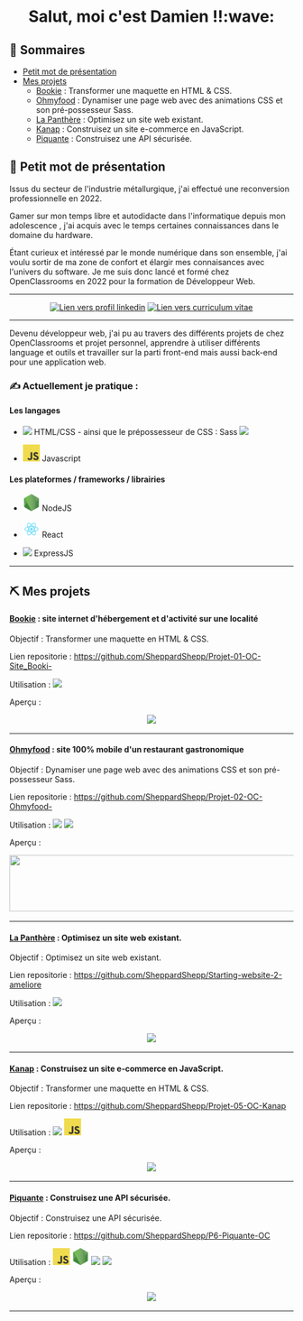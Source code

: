 <h1 align="center">Salut, moi c'est Damien !!:wave:</h1>

## 📝 Sommaires

- [Petit mot de présentation](#présentation)
- [Mes projets](#projet)
  - [Bookie](#bookie) : Transformer une maquette en HTML & CSS.
  - [Ohmyfood](#ohmyfood) : Dynamiser une page web avec des animations CSS et son pré-possesseur Sass.
  - [La Panthère](#panthere) : Optimisez un site web existant.
  - [Kanap](#kanap) : Construisez un site e-commerce en JavaScript.
  - [Piquante](#piquante) : Construisez une API sécurisée.

## 💭 Petit mot de présentation <a name = "présentation"></a>

Issus du secteur de l'industrie métallurgique, j'ai effectué une reconversion professionnelle en 2022.

Gamer sur mon temps libre et autodidacte dans l'informatique depuis mon adolescence , j'ai acquis avec le temps certaines connaissances dans le domaine du hardware.

Étant curieux et intéressé par le monde numérique dans son ensemble, j'ai voulu sortir de ma zone de confort et élargir mes connaisances avec l'univers du software.
Je me suis donc lancé et formé chez OpenClassrooms en 2022 pour la formation de Développeur Web.

---

<p align="center">
<a href="https://www.linkedin.com/in/damien-criquet-97b3b8238/"><img alt="Lien vers profil linkedin" width="150px" src="https://i.ibb.co/SK582P9/Linkedin-Logo-2048x1280.webp" /></a>
<a href="https://sheppardshepp.github.io/cv-mk2/"><img alt="Lien vers curriculum vitae" width="100px" src="https://i31.servimg.com/u/f31/13/52/99/79/logo_c10.png" /></a>
</p>

---

Devenu développeur web, j'ai pu au travers des différents projets de chez OpenClassrooms et projet personnel, apprendre à utiliser différents language et outils et travailler sur la parti front-end mais aussi back-end pour une application web.

### ✍️ Actuellement je pratique :

#### Les langages

- <img height="30" src="https://i31.servimg.com/u/f31/13/52/99/79/logo_h11.png"> HTML/CSS - ainsi que le prépossesseur de CSS : Sass <img height="30" src="https://upload.wikimedia.org/wikipedia/commons/thumb/9/96/Sass_Logo_Color.svg/2560px-Sass_Logo_Color.svg.png">

- <img height="30" src="https://raw.githubusercontent.com/github/explore/80688e429a7d4ef2fca1e82350fe8e3517d3494d/topics/javascript/javascript.png"> Javascript

#### Les plateformes / frameworks / librairies

- <img height="30" src="https://raw.githubusercontent.com/github/explore/80688e429a7d4ef2fca1e82350fe8e3517d3494d/topics/nodejs/nodejs.png"> NodeJS

- <img height="30" src="https://raw.githubusercontent.com/github/explore/80688e429a7d4ef2fca1e82350fe8e3517d3494d/topics/react/react.png"> React

- <img height="30" src="https://i31.servimg.com/u/f31/13/52/99/79/1_xp-m10.png"> ExpressJS

---

## ⛏️ Mes projets <a name = "projet"></a>

#### [Bookie](https://sheppardshepp.github.io/Projet-01-OC-Site_Booki-/) <a name = "bookie"></a> : site internet d'hébergement et d'activité sur une localité

Objectif : Transformer une maquette en HTML & CSS.

Lien repositorie : https://github.com/SheppardShepp/Projet-01-OC-Site_Booki-

Utilisation : <img height="30" src="https://i31.servimg.com/u/f31/13/52/99/79/logo_h11.png">

Aperçu :

<div align="center"><img height="200" src="https://user.oc-static.com/upload/2022/06/20/16557256333819_FR_1155_P3_Banner-Booki.png"></div>

---

#### [Ohmyfood](https://sheppardshepp.github.io/Projet-02-OC-Ohmyfood-/) <a name = "ohmyfood"></a> : site 100% mobile d'un restaurant gastronomique

Objectif : Dynamiser une page web avec des animations CSS et son pré-possesseur Sass.

Lien repositorie : https://github.com/SheppardShepp/Projet-02-OC-Ohmyfood-

Utilisation : <img height="30" src="https://i31.servimg.com/u/f31/13/52/99/79/logo_h11.png"> <img height="30" src="https://upload.wikimedia.org/wikipedia/commons/thumb/9/96/Sass_Logo_Color.svg/2560px-Sass_Logo_Color.svg.png">

Aperçu :

<div align="center"><img height="100" width="580px" src="https://i.servimg.com/u/f31/13/52/99/79/sans_t12.png"></div>

---

#### [La Panthère](https://github.com/SheppardShepp/Starting-website-2-ameliore) <a name = "panthere"></a> : Optimisez un site web existant.

Objectif : Optimisez un site web existant.

Lien repositorie : https://github.com/SheppardShepp/Starting-website-2-ameliore

Utilisation : <img height="30" src="https://i31.servimg.com/u/f31/13/52/99/79/logo_h11.png">

Aperçu :

<div align="center"><img height="200" src="https://i31.servimg.com/u/f31/13/52/99/79/logo_l10.png"></div>

---

#### [Kanap](https://github.com/SheppardShepp/Projet-05-OC-Kanap) <a name = "kanap"></a> : Construisez un site e-commerce en JavaScript.

Objectif : Transformer une maquette en HTML & CSS.

Lien repositorie : https://github.com/SheppardShepp/Projet-05-OC-Kanap

Utilisation : <img height="30" src="https://i31.servimg.com/u/f31/13/52/99/79/logo_h11.png"> <img height="30" src="https://raw.githubusercontent.com/github/explore/80688e429a7d4ef2fca1e82350fe8e3517d3494d/topics/javascript/javascript.png">

Aperçu :

<div align="center"><img height="300" src="https://i.servimg.com/u/f31/13/52/99/79/logo210.png"></div>

---

#### [Piquante](https://github.com/SheppardShepp/P6-Piquante-OC) <a name = "piquante"></a> : Construisez une API sécurisée.

Objectif : Construisez une API sécurisée.

Lien repositorie : https://github.com/SheppardShepp/P6-Piquante-OC

Utilisation : <img height="30" src="https://raw.githubusercontent.com/github/explore/80688e429a7d4ef2fca1e82350fe8e3517d3494d/topics/javascript/javascript.png"> <img height="30" src="https://raw.githubusercontent.com/github/explore/80688e429a7d4ef2fca1e82350fe8e3517d3494d/topics/nodejs/nodejs.png"> <img height="30" src="https://i31.servimg.com/u/f31/13/52/99/79/1_xp-m10.png"> <img height="30" src="https://i31.servimg.com/u/f31/13/52/99/79/f4364410.png">

Aperçu :

<div align="center"><img height="180" src="https://i31.servimg.com/u/f31/13/52/99/79/piquan14.png"></div>

---
